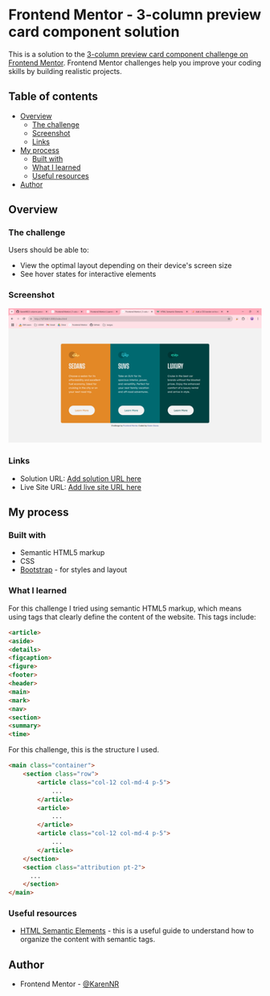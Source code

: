 # Frontend Mentor - 3-column preview card component solution

This is a solution to the [3-column preview card component challenge on Frontend Mentor](https://www.frontendmentor.io/challenges/3column-preview-card-component-pH92eAR2-). Frontend Mentor challenges help you improve your coding skills by building realistic projects. 

## Table of contents

- [Overview](#overview)
  - [The challenge](#the-challenge)
  - [Screenshot](#screenshot)
  - [Links](#links)
- [My process](#my-process)
  - [Built with](#built-with)
  - [What I learned](#what-i-learned)
  - [Useful resources](#useful-resources)
- [Author](#author)

## Overview

### The challenge

Users should be able to:

- View the optimal layout depending on their device's screen size
- See hover states for interactive elements

### Screenshot

![](./results/screenshot.png)

### Links

- Solution URL: [Add solution URL here](https://your-solution-url.com)
- Live Site URL: [Add live site URL here](https://your-live-site-url.com)

## My process

### Built with

- Semantic HTML5 markup
- CSS
- [Bootstrap](https://getbootstrap.com/) - for styles and layout

### What I learned

For this challenge I tried using semantic HTML5 markup, which means using tags that clearly define the content of the website. This tags include:
```html
<article>
<aside>
<details>
<figcaption>
<figure>
<footer>
<header>
<main>
<mark>
<nav>
<section>
<summary>
<time>
```

For this challenge, this is the structure I used.
```html
<main class="container">
    <section class="row">
        <article class="col-12 col-md-4 p-5">
            ...
        </article>
        <article>
            ...
        </article>
        <article class="col-12 col-md-4 p-5">
            ...
        </article>
    </section>
    <section class="attribution pt-2">
      ...
    </section>
</main>
```

### Useful resources

- [HTML Semantic Elements](https://www.w3schools.com/html/html5_semantic_elements.asp) - this is a useful guide to understand how to organize the content with semantic tags.

## Author

- Frontend Mentor - [@KarenNR](https://www.frontendmentor.io/profile/KarenNR)
